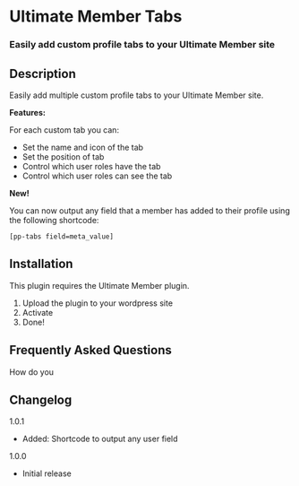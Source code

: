# Ultimate Member Tabs

### Easily add custom profile tabs to your Ultimate Member site

## Description

Easily add multiple custom profile tabs to your Ultimate Member site.

**Features:**

For each custom tab you can:

- Set the name and icon of the tab
- Set the position of tab
- Control which user roles have the tab
- Control which user roles can see the tab
 
**New!**

You can now output any field that a member has added to their profile using the following shortcode:

`[pp-tabs field=meta_value]`

## Installation
This plugin requires the Ultimate Member plugin.

1. Upload the plugin to your wordpress site
2. Activate
3. Done!

## Frequently Asked Questions
How do you

## Changelog
1.0.1
- Added: Shortcode to output any user field

1.0.0
- Initial release
